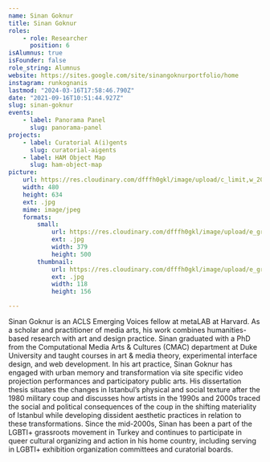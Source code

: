 ```yaml
---
name: Sinan Goknur
title: Sinan Goknur
roles:
    - role: Researcher
      position: 6
isAlumnus: true
isFounder: false
role_string: Alumnus
website: https://sites.google.com/site/sinangoknurportfolio/home
instagram: runkognanis
lastmod: "2024-03-16T17:58:46.790Z"
date: "2021-09-16T10:51:44.927Z"
slug: sinan-goknur
events:
    - label: Panorama Panel
      slug: panorama-panel
projects:
    - label: Curatorial A(i)gents
      slug: curatorial-aigents
    - label: HAM Object Map
      slug: ham-object-map
picture:
    url: https://res.cloudinary.com/dfffh0gkl/image/upload/c_limit,w_2000,h_2000/e_grayscale/v1636565827/sinan_720a2723a1.jpg
    width: 480
    height: 634
    ext: .jpg
    mime: image/jpeg
    formats:
        small:
            url: https://res.cloudinary.com/dfffh0gkl/image/upload/e_grayscale/v1636565828/small_sinan_720a2723a1.jpg
            ext: .jpg
            width: 379
            height: 500
        thumbnail:
            url: https://res.cloudinary.com/dfffh0gkl/image/upload/e_grayscale/v1636565827/thumbnail_sinan_720a2723a1.jpg
            ext: .jpg
            width: 118
            height: 156

---
```

Sinan Goknur is an ACLS Emerging Voices fellow at metaLAB at Harvard. As a scholar and practitioner of media arts, his work combines humanities-based research with art and design practice.  Sinan graduated with a PhD from the Computational Media Arts & Cultures (CMAC) department at Duke University and taught courses in art & media theory, experimental interface design, and web development. In his art practice, Sinan Goknur has engaged with urban memory and transformation via site specific video projection performances and participatory public arts. His dissertation thesis situates the changes in Istanbul’s physical and social texture after the 1980 military coup and discusses how artists in the 1990s and 2000s traced the social and political consequences of the coup in the shifting materiality of Istanbul while developing dissident aesthetic practices in relation to these transformations. Since the mid-2000s, Sinan has been a part of the LGBTI+ grassroots movement in Turkey and continues to participate in queer cultural organizing and action in his home country, including serving in LGBTI+ exhibition organization committees and curatorial boards.